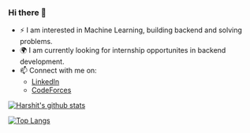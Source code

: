 ### Hi there 👋

- :zap: I am interested in Machine Learning, building backend and solving problems.
- :earth_africa: I am currently looking for internship opportunites in backend development.
- 📫 Connect with me on: 
  - [LinkedIn](https://www.linkedin.com/in/harshit-singh-2000/)
  - [CodeForces](https://codeforces.com/profile/hrshit2000)

[![Harshit's github stats](https://github-readme-stats.vercel.app/api?username=Harshit-2000&count_private=true&show_icons=true&theme=radical&hide_rank=false)](https://github.com/Harshit-2000/github-readme-stats)


[![Top Langs](https://github-readme-stats.vercel.app/api/top-langs/?username=Harshit-2000)](https://github.com/Harshit-2000/github-readme-stats)
